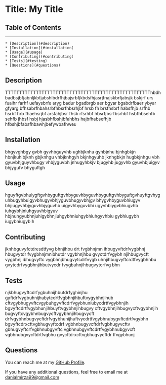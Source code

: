# Title: My Title

## Table of Contents
---------------------

    * [Description](#description)
    * [Installation](#installation)
    * [Usage](#usage)
    * [Contributing](#contributing)
    * [Tests](#testing)
    * [Questions](#questions)

## Description

TTTTTTTTTTTTTTTTTTTTTTTTTTTTTTTTTTTTTTTTTTTTTTTTTTTThbdhbadbsjbfjabnljkbfjabshlbdrfhjbajsrbfjkbdsfhjasrjfnajskbrfjabsjk bskjrf urs fuaihr farhf uefaysbrfe aryg badur bgadbrgb aer bgyar bgabdrfbaer ybyar gfyarg bfhsabrfhbahsrbfhbsrfhbsrhjbf hrsb fh brsfhsbrf habsfhjb srfhb hsrbf hrb fhaehsrjbf arsfahjbsr fhsb rfsrhbf hbsrfjbsrfbsrhbf hsbfhbsehfb sehfb jhbsf hsbj hjasbhfbshjbfahbhs hajbfhabsefhjb hfbshjbfabsfhbawhjbefywbafhweu

## Installation

bhgyvghbgy gvbh gyvhbguyvhb ughbjknhu gyhbjnhu bjnhgbkjn hbnjkuhibjknh gbjknhgu vhbjknhgyh bkjnhgyuhb jknhgbkjn hugbkjnhgu vbh gyuvbhjguyvhbugy vhbjyguvbh jnhugyhbkjv bjugyhb jugyvhb gyuvhbjuigyv bhjygufv bhyguftgh

## Usage

hguyftgvbhuiygftgvhbyguftgvhbyguvhbyguvhbyguftgvhbyguftgvhuyftgvhyguhbugyhbuigyvbhugyvbhjyguvbhugyvbhjgv bhygvhbyguvbhiugyv bhjiugyvhbjyguvhbjyguvhb uigyvhbyguvbhi ugyvhbiygvbhiugvhb iuhgybhjniuhgyuvhbigyuv hbjnuhgyubhnjuhigybhnjiuhgybhniuhgybhiuhgyvhbiu gybhiugybh iugybhiugyb h

## Contributing

jknhbguvyfctdresdtfyvg bhnjihbu drt fvgbhnjmn ihbugyvftdrfvygbhnj hbugvytdr fvygbhnjmnibhutdr vgybhnjhbu gvyctdrfvgybh njihbugvycft vygbhnj ibhugvyftc vygbhnjbhugvytcdrfvygb uhnjihbugvyftcrdtfvygbhnbu gvytcdrfvygbhnjihbutvycdr fvygbuhnjihbugvytcrfvg bhn

## Tests

njkbhugvyftcdrfygbuhnijhbutdrfyghinjhu gyftdrfvygbuhnijhubytcdrtfvgbhnjihbuftvygybhnjihub cftvgybhugyvftcvgybuhgyvftcdrfvgybhuniubycdrtfvgybhnjih bgvyftcdrtfvgybhunjihbuyftvgybhnjihbugvy cftvgybhnjihbugvycftvgybhnjih bugvyftcvgybhnbugvycftvgybhnjihbugvycft drfvgybhnbugvycftdrfvgybhunijhuftvycdrtfvgybhnubygvftcdrtfvgybhn bgvyftcdrxcftvgbhugvyftcdrf vgbhnbugyvcftdrfvgbhugyvcftv gbhugvyftcrfvgbhnubgyvftc vgbhnubgyvftcdrtfvgybhnubgyvcft vgbhnubgvycftdrtfvgbhu gvycftdrxcftvgbhugvycftdr tfvgybhunj

## Questions

You can reach me at my [GitHub Profile](https://github.com/danialmirza99/).

If you have any additional questions, feel free to email me at danialmirza99@gmail.com